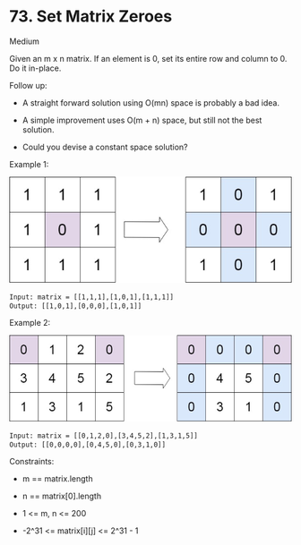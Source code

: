 # 73. Set Matrix Zeroes
    
Medium

Given an m x n matrix. If an element is 0, set its entire row and column to 0. Do it in-place.

Follow up:

* A straight forward solution using O(mn) space is probably a bad idea.
  
* A simple improvement uses O(m + n) space, but still not the best solution. 
  
* Could you devise a constant space solution?



Example 1:

![ex1](ex1.jpg)

```
Input: matrix = [[1,1,1],[1,0,1],[1,1,1]]
Output: [[1,0,1],[0,0,0],[1,0,1]]
```
Example 2:

![ex2](ex2.jpg)

```
Input: matrix = [[0,1,2,0],[3,4,5,2],[1,3,1,5]]
Output: [[0,0,0,0],[0,4,5,0],[0,3,1,0]]
```


Constraints:

* m == matrix.length
  
* n == matrix[0].length 
  
* 1 <= m, n <= 200
  
* -2^31 <= matrix[i][j] <= 2^31 - 1

